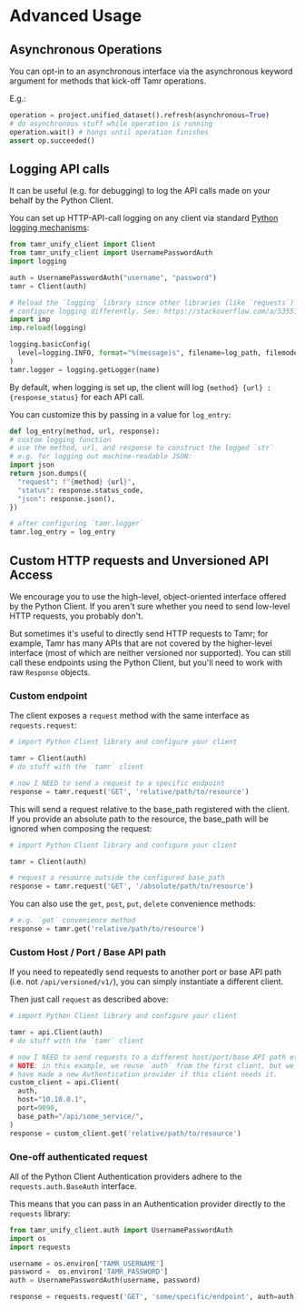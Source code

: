 # Advanced Usage

## Asynchronous Operations

You can opt-in to an asynchronous interface via the asynchronous keyword argument for methods that kick-off Tamr operations.

E.g.:

```python
operation = project.unified_dataset().refresh(asynchronous=True)
# do asynchronous stuff while operation is running
operation.wait() # hangs until operation finishes
assert op.succeeded()
```

## Logging API calls

It can be useful (e.g. for debugging) to log the API calls made on your behalf by the Python Client.

You can set up HTTP-API-call logging on any client via
standard [Python logging mechanisms](https://docs.python.org/3/library/logging.html):

```python
from tamr_unify_client import Client
from tamr_unify_client import UsernamePasswordAuth
import logging

auth = UsernamePasswordAuth("username", "password")
tamr = Client(auth)

# Reload the `logging` library since other libraries (like `requests`) already
# configure logging differently. See: https://stackoverflow.com/a/53553516/1490091
import imp
imp.reload(logging)

logging.basicConfig(
  level=logging.INFO, format="%(message)s", filename=log_path, filemode="w"
)
tamr.logger = logging.getLogger(name)
```

By default, when logging is set up, the client will log `{method} {url} : {response_status}` for each API call.

You can customize this by passing in a value for `log_entry`:

```python
def log_entry(method, url, response):
# custom logging function
# use the method, url, and response to construct the logged `str`
# e.g. for logging out machine-readable JSON:
import json
return json.dumps({
  "request": f"{method} {url}",
  "status": response.status_code,
  "json": response.json(),
})

# after configuring `tamr.logger`
tamr.log_entry = log_entry
```


## Custom HTTP requests and Unversioned API Access

We encourage you to use the high-level, object-oriented interface offered by the Python Client. If you aren't sure whether you need to send low-level HTTP requests, you probably don't.

But sometimes it's useful to directly send HTTP requests to Tamr; for example, Tamr has many APIs that are not covered by the higher-level interface (most of which are neither versioned nor supported). You can still call these endpoints using the Python Client, but you'll need to work with raw `Response` objects.

### Custom endpoint

The client exposes a `request` method with the same interface as
`requests.request`:

```python
# import Python Client library and configure your client

tamr = Client(auth)
# do stuff with the `tamr` client

# now I NEED to send a request to a specific endpoint
response = tamr.request('GET', 'relative/path/to/resource')
```

This will send a request relative to the base_path registered with the client. If you provide an absolute path to the resource, the base_path will be ignored when composing the request:

```python
# import Python Client library and configure your client

tamr = Client(auth)

# request a resource outside the configured base_path
response = tamr.request('GET', '/absolute/path/to/resource')
```

You can also use the `get`, `post`, `put`, `delete` convenience
methods:

```python
# e.g. `get` convenience method
response = tamr.get('relative/path/to/resource')
```

### Custom Host / Port / Base API path

If you need to repeatedly send requests to another port or base API path (i.e. not `/api/versioned/v1/`), you can simply instantiate a different client.

Then just call `request` as described above:

```python
# import Python Client library and configure your client

tamr = api.Client(auth)
# do stuff with the `tamr` client

# now I NEED to send requests to a different host/port/base API path etc..
# NOTE: in this example, we reuse `auth` from the first client, but we could
# have made a new Authentication provider if this client needs it.
custom_client = api.Client(
  auth,
  host="10.10.0.1",
  port=9090,
  base_path="/api/some_service/",
)
response = custom_client.get('relative/path/to/resource')
```

### One-off authenticated request

All of the Python Client Authentication providers adhere to the `requests.auth.BaseAuth` interface.

This means that you can pass in an Authentication provider directly to the `requests` library:

```python
from tamr_unify_client.auth import UsernamePasswordAuth
import os
import requests

username = os.environ['TAMR_USERNAME']
password =  os.environ['TAMR_PASSWORD']
auth = UsernamePasswordAuth(username, password)

response = requests.request('GET', 'some/specific/endpoint', auth=auth)
```
